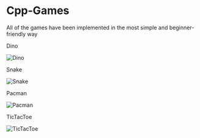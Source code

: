 # Cpp-Games

All of the games have been implemented in the most simple and beginner-friendly way

Dino

![Dino](https://user-images.githubusercontent.com/77541950/234851473-5fa2fc2e-b738-48cf-b7c1-56382ddaaedc.gif)

Snake

![Snake](https://user-images.githubusercontent.com/77541950/234851507-c68c8b93-a350-4173-bdaa-9a6c90ce3a66.gif)

Pacman

![Pacman](https://user-images.githubusercontent.com/77541950/234851526-acc50bf2-4af3-471e-8257-965a41a1c0ba.gif)

TicTacToe

![TicTacToe](https://user-images.githubusercontent.com/77541950/234851568-3d08d8f7-692f-4025-8bdd-0e5e66e8c230.gif)
